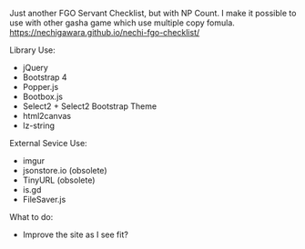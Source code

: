 Just another FGO Servant Checklist, but with NP Count.
I make it possible to use with other gasha game which use multiple copy fomula.
https://nechigawara.github.io/nechi-fgo-checklist/

Library Use:
* jQuery
* Bootstrap 4
* Popper.js
* Bootbox.js
* Select2 + Select2 Bootstrap Theme
* html2canvas
* lz-string

External Sevice Use:
* imgur
* jsonstore.io (obsolete)
* TinyURL (obsolete)
* is.gd
* FileSaver.js

What to do:
* Improve the site as I see fit?
